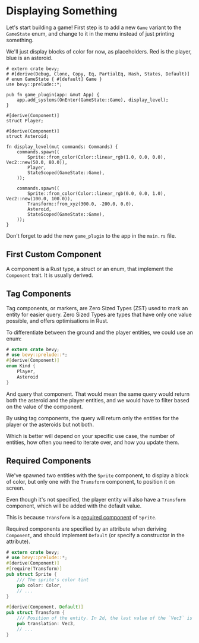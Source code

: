 # Displaying Something

Let's start building a game! First step is to add a new `Game` variant to the `GameState` enum, and change to it in the menu instead of just printing something.

We'll just display blocks of color for now, as placeholders. Red is the player, blue is an asteroid.

```rust,no_run
# extern crate bevy;
# #[derive(Debug, Clone, Copy, Eq, PartialEq, Hash, States, Default)]
# enum GameState { #[default] Game }
use bevy::prelude::*;

pub fn game_plugin(app: &mut App) {
    app.add_systems(OnEnter(GameState::Game), display_level);
}

#[derive(Component)]
struct Player;

#[derive(Component)]
struct Asteroid;

fn display_level(mut commands: Commands) {
    commands.spawn((
        Sprite::from_color(Color::linear_rgb(1.0, 0.0, 0.0), Vec2::new(50.0, 80.0)),
        Player,
        StateScoped(GameState::Game),
    ));

    commands.spawn((
        Sprite::from_color(Color::linear_rgb(0.0, 0.0, 1.0), Vec2::new(100.0, 100.0)),
        Transform::from_xyz(300.0, -200.0, 0.0),
        Asteroid,
        StateScoped(GameState::Game),
    ));
}
```

<div class="warning">

Don't forget to add the new `game_plugin` to the app in the `main.rs` file.

</div>

## First Custom Component

A component is a Rust type, a struct or an enum, that implement the `Component` trait. It is usually derived.

## Tag Components

Tag components, or markers, are Zero Sized Types (ZST) used to mark an entity for easier query. Zero Sized Types are types that have only one value possible, and offers optimisations in Rust.

To differentiate between the ground and the player entities, we could use an enum:

```rust
# extern crate bevy;
# use bevy::prelude::*;
#[derive(Component)]
enum Kind {
    Player,
    Asteroid
}
```

And query that component. That would mean the same query would return both the asteroid and the player entities, and we would have to filter based on the value of the component.

By using tag components, the query will return only the entities for the player or the asteroids but not both.

Which is better will depend on your specific use case, the number of entities, how often you need to iterate over, and how you update them.

## Required Components

We've spawned two entities with the `Sprite` component, to display a block of color, but only one with the `Transform` component, to position it on screen.

Even though it's not specified, the player entity will also have a `Transform` component, which will be added with the default value.

This is because `Transform` is a [required component](https://docs.rs/bevy/0.16.0/bevy/ecs/component/trait.Component.html#required-components) of `Sprite`.

Required components are specified by an attribute when deriving `Component`, and should implement `Default` (or specify a constructor in the attribute).

```rust
# extern crate bevy;
# use bevy::prelude::*;
#[derive(Component)]
#[require(Transform)]
pub struct Sprite {
    /// The sprite's color tint
    pub color: Color,
    // ...
}

#[derive(Component, Default)]
pub struct Transform {
    /// Position of the entity. In 2d, the last value of the `Vec3` is used for z-ordering.
    pub translation: Vec3,
    // ...
}

```
